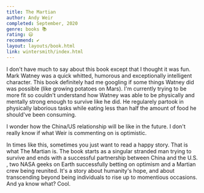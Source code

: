 ```yaml
---
title: The Martian
author: Andy Weir
completed: September, 2020
genre: books 📚
rating: 😃
recommend: ✔️
layout: layouts/book.html
link: wintersmith/index.html
---
```


I don't have much to say about this book except that I thought it was fun. Mark Watney was a quick whitted, humorous and exceptionally intelligent character. This book definitely had me googling if some things Watney did was possible (like growing potatoes on Mars). I'm currently trying to be more fit so couldn't understand how Watney was able to be physically and mentally strong enough to survive like he did. He regularely partook in physically laborious tasks while eating less than half the amount of food he should've been consuming.

I wonder how the China/US relationship will be like in the future. I don't really know if what Weir is commenting on is optimistic. 

In times like this, sometimes you just want to read a happy story. That is what The Martian is. The book starts as a singular stranded man trying to survive and ends with a successful partnership between China and the U.S. , two NASA geeks on Earth successfully betting on optimism and a Martian crew being reunited. It's a story about humanity's hope, and about transcending beyond being individuals to rise up to momentious occasions. And ya know what? Cool.